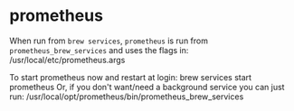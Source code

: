 # prometheus

When run from `brew services`, `prometheus` is run from
`prometheus_brew_services` and uses the flags in:
/usr/local/etc/prometheus.args

To start prometheus now and restart at login:
brew services start prometheus
Or, if you don't want/need a background service you can just run:
/usr/local/opt/prometheus/bin/prometheus_brew_services